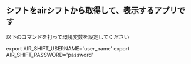 ## シフトをairシフトから取得して、表示するアプリです

以下のコマンドを打って環境変数を設定してください

export AIR_SHIFT_USERNAME='user_name'
export AIR_SHIFT_PASSWORD='password'
